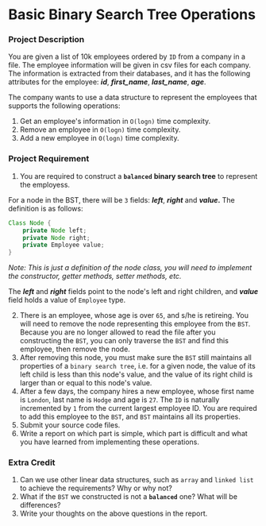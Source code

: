 # Basic Binary Search Tree Operations

### Project Description

You are given a list of 10k employees ordered by `ID` from a company in a file. The employee information will be given in csv files for each company. The information is extracted from their databases, and it has the following attributes for the employee: **_id_**, **_first_name_**, **_last_name_**, **_age_**.

The company wants to use a data structure to represent the employees that supports the following operations:
1. Get an employee's information in `O(logn)` time complexity.
2. Remove an employee in `O(logn)` time complexity.
3. Add a new employee in `O(logn)` time complexity.

### Project Requirement

1. You are required to construct a **`balanced`** **binary search tree** to represent the employess.

For a node in the BST, there will be `3` fields: **_left_**, **_right_** and **_value_.** The definition is as follows:

```java
Class Node {
    private Node left;
    private Node right;
    private Employee value;
}
```

_Note: This is just a definition of the node class, you will need to implement the constructor, getter methods, setter methods, etc._

The **_left_** and **_right_** fields point to the node's left and right children, and **_value_** field holds a value of `Employee` type.

2. There is an employee, whose age is over `65`, and s/he is retireing. You will need to remove the node representing this employee from the `BST`. Because you are no longer allowed to read the file after you constructing the `BST`, you can only traverse the `BST` and find this employee, then remove the node.
3. After removing this node, you must make sure the `BST` still maintains all properties of a `binary search tree`, i.e. for a given node, the value of its left child is less than this node's value, and the value of its right child is larger than or equal to this node's value.
4. After a few days, the company hires a new employee, whose first name is `London`, last name is `Hodge` and age is `27`. The `ID` is naturally incremented by `1` from the current largest employee ID. You are required to add this employee to the `BST`, and `BST` maintains all its properties.
5. Submit your source code files.
6. Write a report on which part is simple, which part is difficult and what you have learned from implementing these operations.

### Extra Credit

1. Can we use other linear data structures, such as `array` and `linked list` to achieve the requirements? Why or why not?
2. What if the `BST` we constructed is not a **`balanced`** one? What will be differences?
3. Write your thoughts on the above questions in the report.
